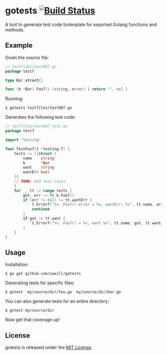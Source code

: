 # gotests [![Build Status](https://travis-ci.org/cweill/gotests.svg?branch=master)](https://travis-ci.org/cweill/gotests)
A tool to generate test code boilerplate for exported Golang functions and methods.

## Example
Given the source file:
```Go
// testfiles/test007.go
package test7

type Bar struct{}

func (b *Bar) Foo7() (string, error) { return "", nil }
```
Running: 
```
$ gotests testfiles/test007.go
```
Generates the following test code:
```Go
// testfiles/test007_test.go
package test7

import "testing"

func TestFoo7(t *testing.T) {
	tests := []struct {
		name    string
		b       *Bar
		want    string
		wantErr bool
	}{
	// TODO: Add test cases.
	}
	for _, tt := range tests {
		got, err := tt.b.Foo7()
		if (err != nil) != tt.wantErr {
			t.Errorf("%v. Foo7() error = %v, wantErr: %v", tt.name, err, tt.wantErr)
			continue
		}
		if got != tt.want {
			t.Errorf("%v. Foo7() = %v, want %v", tt.name, got, tt.want)
		}
	}
}
```
## Usage
Installation:
```
$ go get github.com/cweill/gotests
```
Generating tests for specific files:
```
$ gotest  my/source/dir/foo.go  my/source/dir/bar.go
```
You can also generate tests for an entire directory:
```
$ gotest my/source/dir
```
Now get that coverage up! 

## License

gotests is released under the [MIT License](http://www.opensource.org/licenses/MIT).
